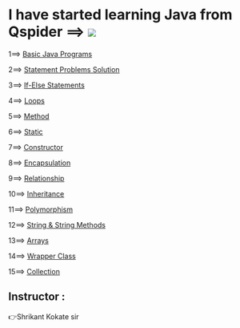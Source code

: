 # I have started learning Java from Qspider ==>          <a href="https://hits.seeyoufarm.com"><img src="https://hits.seeyoufarm.com/api/count/incr/badge.svg?url=https%3A%2F%2Fgithub.com%2FShubham-Bhoite%2FDaily-Java-Learning&count_bg=%2379C83D&title_bg=%23555555&icon=java.svg&icon_color=%23E7E7E7&title=hits&edge_flat=false"/></a>
1==> [Basic Java Programs](https://github.com/Shubham-Bhoite/Daily-Java-Learning/tree/main/Basic%20Java%20Programs)

2==> [Statement Problems Solution](https://github.com/Shubham-Bhoite/Daily-Java-Learning/tree/main/Java%20Concepts/Statement%20Problems)

3==> [If-Else Statements](https://github.com/Shubham-Bhoite/Daily-Java-Learning/tree/main/Java%20Concepts/If%20Else%20Statements)

4==> [Loops](https://github.com/Shubham-Bhoite/Daily-Java-Learning/tree/main/Java%20Concepts/Loops)

5==> [Method](https://github.com/Shubham-Bhoite/Daily-Java-Learning/tree/main/Java%20Concepts/Method)

6==> [Static](https://github.com/Shubham-Bhoite/Daily-Java-Learning/tree/main/Java%20Concepts/Static)

7==> [Constructor]()

8==> [Encapsulation](https://github.com/Shubham-Bhoite/Daily-Java-Learning/tree/main/Java%20Concepts/Encapsulation)

9==> [Relationship](https://github.com/Shubham-Bhoite/Daily-Java-Learning/tree/main/Java%20Concepts/Relationship)

10==> [Inheritance](https://github.com/Shubham-Bhoite/Daily-Java-Learning/tree/main/Java%20Concepts/Inheritance)

11==> [Polymorphism](https://github.com/Shubham-Bhoite/Daily-Java-Learning/tree/main/Java%20Concepts/Polymorphism/Method%20Overloading)

12==> [String & String Methods](https://github.com/Shubham-Bhoite/Daily-Java-Learning/tree/main/Java%20Concepts/String%20%26%20String%20Methods)

13==> [Arrays](https://github.com/Shubham-Bhoite/Daily-Java-Learning/tree/main/Java%20Concepts/Arrays)

14==> [Wrapper Class](https://github.com/Shubham-Bhoite/Daily-Java-Learning/tree/main/Java%20Concepts/Wrapper%20Class)

15==> [Collection](https://github.com/Shubham-Bhoite/Daily-Java-Learning/tree/main/Java%20Concepts/Collection)



## Instructor :
 👉Shrikant Kokate sir

